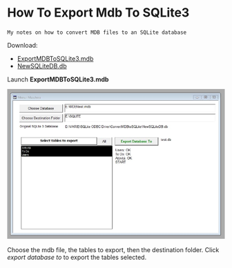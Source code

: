 # How To Export Mdb To SQLite3

`My notes on how to convert MDB files to an SQLite database`

Download:
- [ExportMDBToSQLite3.mdb](export-mdb-to-sqlite3/ExportMDBToSQLite3.mdb)
- [NewSQLiteDB.db](export-mdb-to-sqlite3/NewSQLiteDB.db)

Launch **ExportMDBToSQLite3.mdb**

![screenshot](images/ExportMDBtoSQLite3.jpg)

Choose the mdb file, the tables to export, then the destination folder. Click _export database to_ to export the tables selected.
